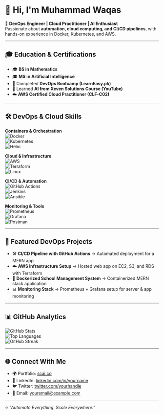 # 👋 Hi, I'm Muhammad Waqas  

🚀 **DevOps Engineer | Cloud Practitioner | AI Enthusiast**  
Passionate about **automation, cloud computing, and CI/CD pipelines**, with hands-on experience in Docker, Kubernetes, and AWS.  

---

## 🎓 Education & Certifications
- 🎓 **BS in Mathematics**  
- 🎓 **MS in Artificial Intelligence**  
- 🏅 Completed **DevOps Bootcamp (LearnEasy.pk)**  
- 🧠 Learned **AI from Xeven Solutions Course (YouTube)**  
- ☁️ **AWS Certified Cloud Practitioner (CLF-C02)**  

---

## 🛠️ DevOps & Cloud Skills

**Containers & Orchestration**  
![Docker](https://img.shields.io/badge/-Docker-2496ED?logo=docker&logoColor=white)  
![Kubernetes](https://img.shields.io/badge/-Kubernetes-326CE5?logo=kubernetes&logoColor=white)  
![Helm](https://img.shields.io/badge/-Helm-0F1689?logo=helm&logoColor=white)  

**Cloud & Infrastructure**  
![AWS](https://img.shields.io/badge/-AWS-FF9900?logo=amazon-aws&logoColor=black)  
![Terraform](https://img.shields.io/badge/-Terraform-7B42BC?logo=terraform&logoColor=white)  
![Linux](https://img.shields.io/badge/-Linux-FCC624?logo=linux&logoColor=black)  

**CI/CD & Automation**  
![GitHub Actions](https://img.shields.io/badge/-GitHub_Actions-2088FF?logo=github-actions&logoColor=white)  
![Jenkins](https://img.shields.io/badge/-Jenkins-D24939?logo=jenkins&logoColor=white)  
![Ansible](https://img.shields.io/badge/-Ansible-EE0000?logo=ansible&logoColor=white)  

**Monitoring & Tools**  
![Prometheus](https://img.shields.io/badge/-Prometheus-E6522C?logo=prometheus&logoColor=white)  
![Grafana](https://img.shields.io/badge/-Grafana-F46800?logo=grafana&logoColor=white)  
![Postman](https://img.shields.io/badge/-Postman-FF6C37?logo=postman&logoColor=white)  

---

## 📂 Featured DevOps Projects
- 🛠️ **CI/CD Pipeline with GitHub Actions** → Automated deployment for a MERN app  
- ☁️ **AWS Infrastructure Setup** → Hosted web app on EC2, S3, and RDS with Terraform  
- 🐳 **Dockerized School Management System** → Containerized MERN stack application  
- 📊 **Monitoring Stack** → Prometheus + Grafana setup for server & app monitoring  

---

## 📊 GitHub Analytics  
![GitHub Stats](https://github-readme-stats.vercel.app/api?username=Muhammadwaqas1234&show_icons=true&theme=tokyonight)  
![Top Languages](https://github-readme-stats.vercel.app/api/top-langs/?username=Muhammadwaqas1234&layout=compact&theme=tokyonight)  
![GitHub Streak](https://streak-stats.demolab.com?user=YOUR-USERNAME&theme=tokyonight&hide_border=true)  

---

## 🌐 Connect With Me  
- 🌍 Portfolio: [scai.co](https://scai.co)  
- 💼 LinkedIn: [linkedin.com/in/yourname](https://linkedin.com/in/yourname)  
- 🐦 Twitter: [twitter.com/yourhandle](https://twitter.com/yourhandle)  
- 📧 Email: youremail@example.com  

---

⭐ *“Automate Everything. Scale Everywhere.”*
